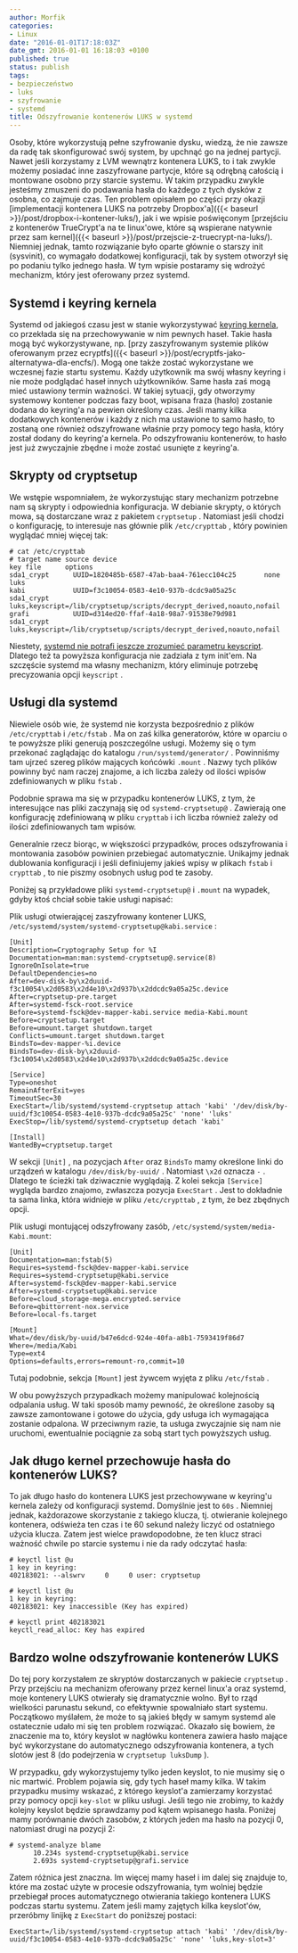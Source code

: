 ```yaml
---
author: Morfik
categories:
- Linux
date: "2016-01-01T17:18:03Z"
date_gmt: 2016-01-01 16:18:03 +0100
published: true
status: publish
tags:
- bezpieczeństwo
- luks
- szyfrowanie
- systemd
title: Odszyfrowanie kontenerów LUKS w systemd
---
```


Osoby, które wykorzystują pełne szyfrowanie dysku, wiedzą, że nie zawsze da radę tak skonfigurować
swój system, by upchnąć go na jednej partycji. Nawet jeśli korzystamy z LVM wewnątrz kontenera LUKS,
to i tak zwykle możemy posiadać inne zaszyfrowane partycje, które są odrębną całością i montowane
osobno przy starcie systemu. W takim przypadku zwykle jesteśmy zmuszeni do podawania hasła do
każdego z tych dysków z osobna, co zajmuje czas. Ten problem opisałem po części przy okazji
[implementacji kontenera LUKS na potrzeby
Dropbox'a]({{< baseurl >}}/post/dropbox-i-kontener-luks/), jak i we wpisie poświęconym [przejściu
z kontenerów TrueCrypt'a na te linux'owe, które są wspierane natywnie przez sam
kernel]({{< baseurl >}}/post/przejscie-z-truecrypt-na-luks/). Niemniej jednak, tamto rozwiązanie
było oparte głównie o starszy init (sysvinit), co wymagało dodatkowej konfiguracji, tak by system
otworzył się po podaniu tylko jednego hasła. W tym wpisie postaramy się wdrożyć mechanizm, który
jest oferowany przez systemd.

<!--more-->
## Systemd i keyring kernela

Systemd od jakiegoś czasu jest w stanie wykorzystywać [keyring
kernela](https://www.kernel.org/doc/Documentation/security/keys.txt), co przekłada się na
przechowywanie w nim pewnych haseł. Takie hasła mogą być wykorzystywane, np. [przy zaszyfrowanym
systemie plików oferowanym przez
ecryptfs]({{< baseurl >}}/post/ecryptfs-jako-alternatywa-dla-encfs/). Mogą one także zostać
wykorzystane we wczesnej fazie startu systemu. Każdy użytkownik ma swój własny keyring i nie może
podglądać haseł innych użytkowników. Same hasła zaś mogą mieć ustawiony termin ważności. W takiej
sytuacji, gdy otworzymy systemowy kontener podczas fazy boot, wpisana fraza (hasło) zostanie dodana
do keyring'a na pewien określony czas. Jeśli mamy kilka dodatkowych kontenerów i każdy z nich ma
ustawione to samo hasło, to zostaną one również odszyfrowane właśnie przy pomocy tego hasła, który
został dodany do keyring'a kernela. Po odszyfrowaniu kontenerów, to hasło jest już zwyczajnie zbędne
i może zostać usunięte z keyring'a.

## Skrypty od cryptsetup

We wstępie wspomniałem, że wykorzystując stary mechanizm potrzebne nam są skrypty i odpowiednia
konfiguracja. W debianie skrypty, o których mowa, są dostarczane wraz z pakietem `cryptsetup` .
Natomiast jeśli chodzi o konfigurację, to interesuje nas głównie plik `/etc/crypttab` , który
powinien wyglądać mniej więcej tak:

    # cat /etc/crypttab
    # target name source device                                                         key file      options
    sda1_crypt      UUID=1820485b-6587-47ab-baa4-761ecc104c25       none            luks
    kabi            UUID=f3c10054-0583-4e10-937b-dcdc9a05a25c       sda1_crypt      luks,keyscript=/lib/cryptsetup/scripts/decrypt_derived,noauto,nofail
    grafi           UUID=d314ed20-ffaf-4a18-98a7-91538e79d981       sda1_crypt      luks,keyscript=/lib/cryptsetup/scripts/decrypt_derived,noauto,nofail

Niestety, [systemd nie potrafi jeszcze zrozumieć parametru
keyscript](https://bugs.debian.org/cgi-bin/bugreport.cgi?bug=618862). Dlatego też ta powyższa
konfiguracja nie zadziała z tym init'em. Na szczęście systemd ma własny mechanizm, który eliminuje
potrzebę precyzowania opcji `keyscript` .

## Usługi dla systemd

Niewiele osób wie, że systemd nie korzysta bezpośrednio z plików `/etc/crypttab` i `/etc/fstab` . Ma
on zaś kilka generatorów, które w oparciu o te powyższe pliki generują poszczególne usługi. Możemy
się o tym przekonać zaglądając do katalogu `/run/systemd/generator/` . Powinniśmy tam ujrzeć szereg
plików mających końcówki `.mount` . Nazwy tych plików powinny być nam raczej znajome, a ich liczba
zależy od ilości wpisów zdefiniowanych w pliku `fstab` .

Podobnie sprawa ma się w przypadku kontenerów LUKS, z tym, że interesujące nas pliki zaczynają się
od `systemd-cryptsetup@` . Zawierają one konfigurację zdefiniowaną w pliku `crypttab` i ich liczba
również zależy od ilości zdefiniowanych tam wpisów.

Generalnie rzecz biorąc, w większości przypadków, proces odszyfrowania i montowania zasobów powinien
przebiegać automatycznie. Unikajmy jednak dublowania konfiguracji i jeśli definiujemy jakieś wpisy w
plikach `fstab` i `crypttab` , to nie piszmy osobnych usług pod te zasoby.

Poniżej są przykładowe pliki `systemd-cryptsetup@` i `.mount` na wypadek, gdyby ktoś chciał sobie
takie usługi napisać:

Plik usługi otwierającej zaszyfrowany kontener LUKS,
`/etc/systemd/system/systemd-cryptsetup@kabi.service` :

    [Unit]
    Description=Cryptography Setup for %I
    Documentation=man:man:systemd-cryptsetup@.service(8)
    IgnoreOnIsolate=true
    DefaultDependencies=no
    After=dev-disk-by\x2duuid-f3c10054\x2d0583\x2d4e10\x2d937b\x2ddcdc9a05a25c.device
    After=cryptsetup-pre.target
    After=systemd-fsck-root.service
    Before=systemd-fsck@dev-mapper-kabi.service media-Kabi.mount
    Before=cryptsetup.target
    Before=umount.target shutdown.target
    Conflicts=umount.target shutdown.target
    BindsTo=dev-mapper-%i.device
    BindsTo=dev-disk-by\x2duuid-f3c10054\x2d0583\x2d4e10\x2d937b\x2ddcdc9a05a25c.device

    [Service]
    Type=oneshot
    RemainAfterExit=yes
    TimeoutSec=30
    ExecStart=/lib/systemd/systemd-cryptsetup attach 'kabi' '/dev/disk/by-uuid/f3c10054-0583-4e10-937b-dcdc9a05a25c' 'none' 'luks'
    ExecStop=/lib/systemd/systemd-cryptsetup detach 'kabi'

    [Install]
    WantedBy=cryptsetup.target

W sekcji `[Unit]` , na pozycjach `After` oraz `BindsTo` mamy określone linki do urządzeń w katalogu
`/dev/disk/by-uuid/` . Natomiast `\x2d` oznacza `-` . Dlatego te ścieżki tak dziwacznie wyglądają. Z
kolei sekcja `[Service]` wygląda bardzo znajomo, zwłaszcza pozycja `ExecStart` . Jest to dokładnie
ta sama linka, która widnieje w pliku `/etc/crypttab` , z tym, że bez zbędnych opcji.

Plik usługi montującej odszyfrowany zasób, `/etc/systemd/system/media-Kabi.mount`:

    [Unit]
    Documentation=man:fstab(5)
    Requires=systemd-fsck@dev-mapper-kabi.service
    Requires=systemd-cryptsetup@kabi.service
    After=systemd-fsck@dev-mapper-kabi.service
    After=systemd-cryptsetup@kabi.service
    Before=cloud_storage-mega.encrypted.service
    Before=qbittorrent-nox.service
    Before=local-fs.target

    [Mount]
    What=/dev/disk/by-uuid/b47e6dcd-924e-40fa-a8b1-7593419f86d7
    Where=/media/Kabi
    Type=ext4
    Options=defaults,errors=remount-ro,commit=10

Tutaj podobnie, sekcja `[Mount]` jest żywcem wyjęta z pliku `/etc/fstab` .

W obu powyższych przypadkach możemy manipulować kolejnością odpalania usług. W taki sposób mamy
pewność, że określone zasoby są zawsze zamontowane i gotowe do użycia, gdy usługa ich wymagająca
zostanie odpalona. W przeciwnym razie, ta usługa zwyczajnie się nam nie uruchomi, ewentualnie
pociągnie za sobą start tych powyższych usług.

## Jak długo kernel przechowuje hasła do kontenerów LUKS?

To jak długo hasło do kontenera LUKS jest przechowywane w keyring'u kernela zależy od konfiguracji
systemd. Domyślnie jest to `60s` . Niemniej jednak, każdorazowe skorzystanie z takiego klucza, tj.
otwieranie kolejnego kontenera, odświeża ten czas i te 60 sekund należy liczyć od ostatniego użycia
klucza. Zatem jest wielce prawdopodobne, że ten klucz straci ważność chwile po starcie systemu i nie
da rady odczytać hasła:

    # keyctl list @u
    1 key in keyring:
    402183021: --alswrv     0     0 user: cryptsetup

    # keyctl list @u
    1 key in keyring:
    402183021: key inaccessible (Key has expired)

    # keyctl print 402183021
    keyctl_read_alloc: Key has expired

## Bardzo wolne odszyfrowanie kontenerów LUKS

Do tej pory korzystałem ze skryptów dostarczanych w pakiecie `cryptsetup` . Przy przejściu na
mechanizm oferowany przez kernel linux'a oraz systemd, moje kontenery LUKS otwierały się
dramatycznie wolno. Był to rząd wielkości parunastu sekund, co efektywnie spowalniało start systemu.
Początkowo myślałem, że może to są jakieś błędy w samym systemd ale ostatecznie udało mi się ten
problem rozwiązać. Okazało się bowiem, że znaczenie ma to, który keyslot w nagłówku kontenera
zawiera hasło mające być wykorzystane do automatycznego odszyfrowania kontenera, a tych slotów jest
8 (do podejrzenia w `cryptsetup luksDump` ).

W przypadku, gdy wykorzystujemy tylko jeden keyslot, to nie musimy się o nic martwić. Problem
pojawia się, gdy tych haseł mamy kilka. W takim przypadku musimy wskazać, z którego keyslot'a
zamierzamy korzystać przy pomocy opcji `key-slot` w pliku usługi. Jeśli tego nie zrobimy, to każdy
kolejny keyslot będzie sprawdzamy pod kątem wpisanego hasła. Poniżej mamy porównanie dwóch zasobów,
z których jeden ma hasło na pozycji 0, natomiast drugi na pozycji 2:

    # systemd-analyze blame
          10.234s systemd-cryptsetup@kabi.service
          2.693s systemd-cryptsetup@grafi.service

Zatem różnica jest znaczna. Im więcej mamy haseł i im dalej się znajduje to, które ma zostać użyte w
procesie odszyfrowania, tym wolniej będzie przebiegał proces automatycznego otwierania takiego
kontenera LUKS podczas startu systemu. Zatem jeśli mamy zajętych kilka keyslot'ów, przeróbmy linijkę
z `ExecStart` do poniższej
    postaci:

    ExecStart=/lib/systemd/systemd-cryptsetup attach 'kabi' '/dev/disk/by-uuid/f3c10054-0583-4e10-937b-dcdc9a05a25c' 'none' 'luks,key-slot=3'
